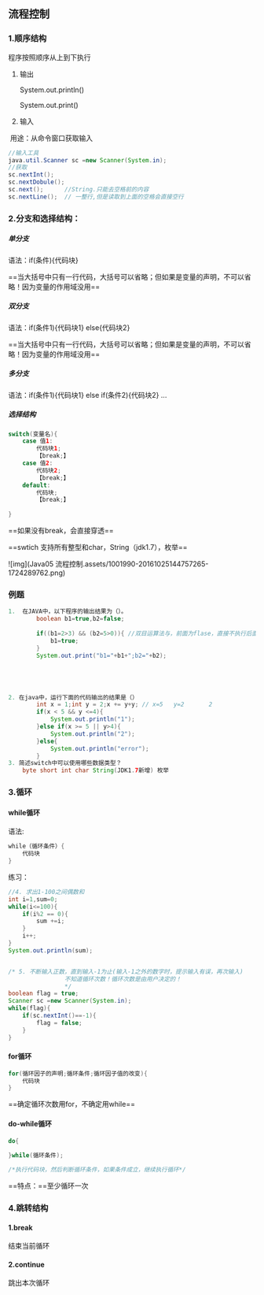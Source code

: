 ## 流程控制

### 1.顺序结构

程序按照顺序从上到下执行

1. 输出

   System.out.println()

   System.out.print()

2. 输入

​	用途：从命令窗口获取输入

```java
//输入工具
java.util.Scanner sc =new Scanner(System.in);
//获取
sc.nextInt();
sc.nextDobule();
sc.next();      //String.只能去空格前的内容
sc.nextLine();  // 一整行,但是读取到上面的空格会直接空行
```



### 2.分支和选择结构：

##### 单分支

语法：if(条件){代码块}

==当大括号中只有一行代码，大括号可以省略；但如果是变量的声明，不可以省略！因为变量的作用域没用==



##### 双分支

语法：if(条件1){代码块1} else{代码块2}

==当大括号中只有一行代码，大括号可以省略；但如果是变量的声明，不可以省略！因为变量的作用域没用==

##### 多分支

语法：if(条件1){代码块1} else if(条件2){代码块2} ... 





##### 选择结构

```java
switch(变量名){
    case 值1:
        代码块1;
        【break;】
    case 值2:
        代码块2;
        【break;】
    default:
        代码块;
        【break;】
        
}
```

==如果没有break，会直接穿透==

==swtich 支持所有整型和char，String（jdk1.7），枚举==





![img](Java05 流程控制.assets/1001990-20161025144757265-1724289762.png)

### 例题

```java
1.  在JAVA中，以下程序的输出结果为（）。 
        boolean b1=true,b2=false;    
    
        if((b1=2>3) && (b2=5>0)){ //双目运算法与，前面为flase，直接不执行后面语句
            b1=true;
        }
        System.out.print("b1="+b1+";b2="+b2);





2. 在java中，运行下面的代码输出的结果是（）
		int x = 1;int y = 2;x += y+y; // x=5   y=2       2
		if(x < 5 && y <=4){
			System.out.println("1");
		}else if(x >= 5 || y>4){
			System.out.println("2");
		}else{
			System.out.println("error");
		}
3. 简述switch中可以使用哪些数据类型？
	byte short int char String(JDK1.7新增) 枚举


```



### 3.循环

#### while循环

语法:

```java
while（循环条件）{
    代码块
}
```

练习：

```java
//4. 求出1-100之间偶数和
int i=1,sum=0;
while(i<=100){
    if(i%2 == 0){
        sum +=i;
    }
    i++;
}
System.out.println(sum);


/* 5. 不断输入正数，直到输入-1为止(输入-1之外的数字时，提示输入有误，再次输入)
				不知道循环次数！循环次数是由用户决定的！
				*/
boolean flag = true;
Scanner sc =new Scanner(System.in);
while(flag){
    if(sc.nextInt()==-1){
        flag = false;
    }
}
```



#### for循环

```java
for(循环因子的声明;循环条件;循环因子值的改变){
    代码块
}
```

==确定循环次数用for，不确定用while==



#### do-while循环

```java
do{
    
}while(循环条件);

/*执行代码块，然后判断循环条件，如果条件成立，继续执行循环*/
```

==特点：==至少循环一次





### 4.跳转结构

#### 1.break

结束当前循环



#### 2.continue

跳出本次循环
